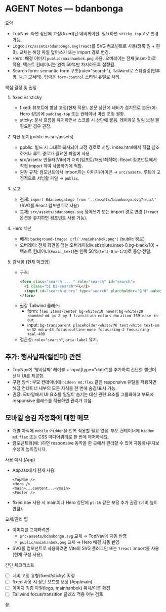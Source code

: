 # AGENT Notes — bdanbonga

요약
- TopNav: 화면 상단에 고정(fixed)된 네비게이션. 필요하면 `sticky top-0`로 변경 가능.
- Logo: `src/assets/bdanbonga.svg?react`를 SVG 컴포넌트로 사용(청록 원 + 흰 B). 교체는 해당 파일 덮어쓰기 또는 import 경로 변경.
- Hero: 배경 이미지 `public/mainhanbok.png` 사용. 오버레이는 전체(inset-0)로 적용, 텍스트 컨테이너는 왼쪽 50%만 차지하도록 설정됨.
- Search form: semantic form 구조(role="search"), Tailwind로 스타일링(반투명, 둥근 모서리). 입력은 `form-control` 스타일 유틸로 처리.

핵심 결정 및 권장
1. fixed vs sticky
   - fixed: 뷰포트에 항상 고정(현재 적용). 본문 상단에 네비가 겹치므로 본문(예: Hero 상단)에 `padding-top` 또는 컨테이너 마진 조정 권장.
   - sticky: 문서 흐름을 유지하면서 스크롤 시 상단에 붙음. 레이아웃 밀림 보정 불필요한 경우 권장.

2. 자산 위치(public vs src/assets)
   - public: 빌드 시 그대로 복사되어 고정 경로로 서빙. index.html에서 직접 참조하거나 루트 경로가 필요한 파일에 사용.
   - src/assets: 번들러(Vite)가 처리(임포트/해싱/최적화). React 컴포넌트에서 직접 import 하여 사용하기에 적합.
   - 권장 규칙: 컴포넌트에서 import하는 이미지/아이콘 → `src/assets`. 루트에 고정적으로 서빙할 파일 → `public`.

3. 로고
   - 현재: `import BdanbongaLogo from '../assets/bdanbonga.svg?react'` (SVG를 React 컴포넌트로 사용)
   - 교체: `src/assets/bdanbonga.svg` 덮어쓰기 또는 import 경로 변경 (`?react` 옵션을 유지하면 컴포넌트 사용 가능).

4. Hero 섹션
   - 배경: `background-image: url('/mainhanbok.png')` (public 경로)
   - 오버레이: 전체 화면을 덮는 오버레이(div.absolute.inset-0.bg-black/10) + 텍스트 컨테이너(`#main_text`)는 왼쪽 50%(`left-0 w-1/2`)로 중앙 정렬.

5. 검색폼 (현재 마크업)
   - 구조:
     ```html
     <form class="search ... " role="search" id="search">
       <i class="bi bi-search">🔍</i>
       <input id="search-query" type="search" placeholder="검색" autocomplete="off" aria-label="검색" />
     </form>
     ```
   - 권장 Tailwind 클래스:
     - form: `flex items-center bg-white/10 hover:bg-white/20 rounded-md px-2 py-1 transition-colors duration-150 ease-in-out`
     - input: `bg-transparent placeholder-white/70 text-white text-sm w-32 md:w-48 focus:outline-none focus:ring-2 focus:ring-teal-400`
   - 접근성: `role="search"`, `aria-label` 유지.

## 추가: 행사날짜(캘린더) 관련
- TopNav에 '행사날짜' 레이블 + input[type="date"]를 추가하여 간단한 캘린더 선택 UI를 제공함.
- 구현 방식: 부모 컨테이너에 `hidden md:flex` 같은 responsive 유틸을 적용하면 해당 컨테이너 내부의 모든 자식을 한 번에 숨김/표시 가능.
- 권장: 모바일에서 UI 요소를 일일이 숨기는 대신 관련 요소를 그룹화하고 부모에 responsive 클래스를 적용하면 관리가 쉬움.

## 모바일 숨김 자동화에 대한 메모
- 개별 자식에 `mobile:hidden`을 반복 적용할 필요 없음. 부모 컨테이너에 `hidden md:flex` 또는 CSS 미디어쿼리로 한 번에 제어하세요.
- 컴포넌트화(예: <TopNavControls />)하면 responsive 동작을 한 곳에서 관리할 수 있어 자동화/유지보수성이 높아집니다.

사용 예시 (App)
- App.tsx에서 현재 사용:
  ```tsx
  <TopNav />
  <Hero />
  <main>...content...</main>
  <Footer />
  ```
- fixed nav 사용 시 main이나 Hero 상단에 `pt-16` 같은 보정 추가 권장 (네비 높이만큼).

교체/관리 팁
- 이미지를 교체하려면:
  - `src/assets/bdanbonga.svg` 교체 → TopNav에 자동 반영
  - `public/mainhanbok.png` 교체 → Hero 배경 자동 반영
- SVG를 컴포넌트로 사용하려면 Vite의 SVG 플러그인 또는 `?react` import를 사용(현재 구성 사용).

간단 체크리스트
- [ ] 네비 고정 유형(fixed/sticky) 확정
- [ ] fixed 사용 시 상단 오프셋 보정 (App/main)
- [ ] 이미지 최종 파일(logo, mainhanbok) 위치/이름 확정
- [ ] Tailwind focus/transition 클래스 적용 여부 검토

끝.

